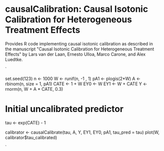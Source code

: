 # causalCalibration: Causal Isotonic Calibration for Heterogeneous Treatment Effects

Provides R code implementing causal isotonic calibration as described 
in the manuscript "Causal Isotonic Calibration for Heterogeneous Treatment Effects" by Lars van der Laan, Ernesto Ulloa, Marco Carone, and Alex Luedtke.


`

set.seed(123)
n <- 1000
W <- runif(n, -1 , 1)
pA1 <- plogis(2*W)
A <- rbinom(n, size = 1, pA1)
CATE <- 1 + W
EY0 <- W
EY1 <- W + CATE
Y <- rnorm(n, W + A * CATE, 0.3)

# Initial uncalibrated predictor 
tau <- exp(CATE) - 1
 
calibrator <- causalCalibrate(tau, A, Y, EY1, EY0, pA1, tau_pred = tau)
plot(W,  calibrator$tau_calibrated)

`
